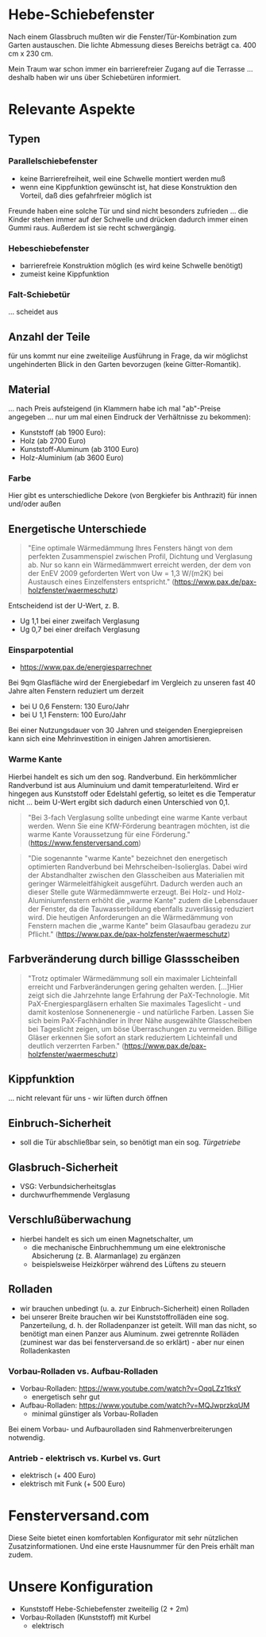 # Hebe-Schiebefenster
Nach einem Glassbruch mußten wir die Fenster/Tür-Kombination zum Garten austauschen. Die lichte Abmessung dieses Bereichs beträgt ca. 400 cm x 230 cm. 

Mein Traum war schon immer ein barrierefreier Zugang auf die Terrasse ... deshalb haben wir uns über Schiebetüren informiert.

# Relevante Aspekte
## Typen
### Parallelschiebefenster
* keine Barrierefreiheit, weil eine Schwelle montiert werden muß
* wenn eine Kippfunktion gewünscht ist, hat diese Konstruktion den Vorteil, daß dies gefahrfreier möglich ist

Freunde haben eine solche Tür und sind nicht besonders zufrieden ... die Kinder stehen immer auf der Schwelle und drücken dadurch immer einen Gummi raus. Außerdem ist sie recht schwergängig.

### Hebeschiebefenster
* barrierefreie Konstruktion möglich (es wird keine Schwelle benötigt)
* zumeist keine Kippfunktion

### Falt-Schiebetür
... scheidet aus

## Anzahl der Teile
für uns kommt nur eine zweiteilige Ausführung in Frage, da wir möglichst ungehinderten Blick in den Garten bevorzugen (keine Gitter-Romantik).

## Material
... nach Preis aufsteigend (in Klammern habe ich mal "ab"-Preise angegeben ... nur um mal einen Eindruck der Verhältnisse zu bekommen): 

* Kunststoff (ab 1900 Euro): 
* Holz (ab 2700 Euro)
* Kunststoff-Aluminum (ab 3100 Euro)
* Holz-Aluminium (ab 3600 Euro)

### Farbe
Hier gibt es unterschiedliche Dekore (von Bergkiefer bis Anthrazit) für innen und/oder außen

## Energetische Unterschiede
> "Eine optimale Wärmedämmung Ihres Fensters hängt von dem perfekten Zusammenspiel zwischen Profil, Dichtung und Verglasung ab. Nur so kann ein Wärmedämmwert erreicht werden, der dem von der EnEV 2009 geforderten Wert von Uw = 1,3 W/(m2K) bei Austausch eines Einzelfensters entspricht." (https://www.pax.de/pax-holzfenster/waermeschutz)

Entscheidend ist der U-Wert, z. B.
* Ug 1,1 bei einer zweifach Verglasung
* Ug 0,7 bei einer dreifach Verglasung

### Einsparpotential
* https://www.pax.de/energiesparrechner

Bei 9qm Glasfläche wird der Energiebedarf im Vergleich zu unseren fast 40 Jahre alten Fenstern reduziert um derzeit 
* bei U 0,6 Fenstern: 130 Euro/Jahr
* bei U 1,1 Fenstern: 100 Euro/Jahr

Bei einer Nutzungsdauer von 30 Jahren und steigenden Energiepreisen kann sich eine Mehrinvestition in einigen Jahren amortisieren. 

### Warme Kante
Hierbei handelt es sich um den sog. Randverbund. Ein herkömmlicher Randverbund ist aus Aluminuium und damit temperaturleitend. Wird er hingegen aus Kunststoff oder Edelstahl gefertig, so leitet es die Temperatur nicht ... beim U-Wert ergibt sich dadurch einen Unterschied von 0,1.

> "Bei 3-fach Verglasung sollte unbedingt eine warme Kante verbaut werden. Wenn Sie eine KfW-Förderung beantragen möchten, ist die warme Kante Voraussetzung für eine Förderung." (https://www.fensterversand.com)

> "Die sogenannte "warme Kante" bezeichnet den energetisch optimierten Randverbund bei Mehrscheiben-Isolierglas. Dabei wird der Abstandhalter zwischen den Glasscheiben aus Materialien mit geringer Wärmeleitfähigkeit ausgeführt. Dadurch werden auch an dieser Stelle gute Wärmedämmwerte erzeugt. Bei Holz- und Holz-Aluminiumfenstern erhöht die „warme Kante" zudem die Lebensdauer der Fenster, da die Tauwasserbildung ebenfalls zuverlässig reduziert wird. Die heutigen Anforderungen an die Wärmedämmung von Fenstern machen die „warme Kante" beim Glasaufbau geradezu zur Pflicht." (https://www.pax.de/pax-holzfenster/waermeschutz)

## Farbveränderung durch billige Glassscheiben
> "Trotz optimaler Wärmedämmung soll ein maximaler Lichteinfall erreicht und Farbveränderungen gering gehalten werden. [...]Hier zeigt sich die Jahrzehnte lange Erfahrung der PaX-Technologie. Mit PaX-Energiespargläsern erhalten Sie maximales Tageslicht - und damit kostenlose Sonnenenergie -  und natürliche Farben. Lassen Sie sich beim PaX-Fachhändler in Ihrer Nähe ausgewählte Glasscheiben bei Tageslicht zeigen, um böse Überraschungen zu vermeiden. Billige Gläser erkennen Sie sofort an stark reduziertem Lichteinfall und deutlich verzerrten Farben." (https://www.pax.de/pax-holzfenster/waermeschutz)

## Kippfunktion
... nicht relevant für uns - wir lüften durch öffnen

## Einbruch-Sicherheit
* soll die Tür abschließbar sein, so benötigt man ein sog. *Türgetriebe* 

## Glasbruch-Sicherheit
* VSG: Verbundsicherheitsglas
* durchwurfhemmende Verglasung 

## Verschlußüberwachung
* hierbei handelt es sich um einen Magnetschalter, um
  * die mechanische Einbruchhemmung um eine elektronische Absicherung (z. B. Alarmanlage) zu ergänzen
  * beispielsweise Heizkörper während des Lüftens zu steuern

## Rolladen
* wir brauchen unbedingt (u. a. zur Einbruch-Sicherheit) einen Rolladen
* bei unserer Breite brauchen wir bei Kunststoffrolläden eine sog. Panzerteilung, d. h. der Rolladenpanzer ist geteilt. Will man das nicht, so benötigt man einen Panzer aus Aluminum.  zwei getrennte Rolläden (zuminest war das bei fensterversand.de so erklärt) - aber nur einen Rolladenkasten

### Vorbau-Rolladen vs. Aufbau-Rolladen
* Vorbau-Rolladen: https://www.youtube.com/watch?v=OqqLZz1tksY
  * energetisch sehr gut
* Aufbau-Rolladen: https://www.youtube.com/watch?v=MQJwprzkqUM
  * minimal günstiger als Vorbau-Rolladen

Bei einem Vorbau- und Aufbaurolladen sind Rahmenverbreiterungen notwendig.

### Antrieb - elektrisch vs. Kurbel vs. Gurt
* elektrisch (+ 400 Euro) 
* elektrisch mit Funk (+ 500 Euro)

# Fensterversand.com
Diese Seite bietet einen komfortablen Konfigurator mit sehr nützlichen Zusatzinformationen. Und eine erste Hausnummer für den Preis erhält man zudem.

# Unsere Konfiguration
* Kunststoff Hebe-Schiebefenster zweiteilig (2 + 2m)
* Vorbau-Rolladen (Kunststoff) mit Kurbel
  * elektrisch
